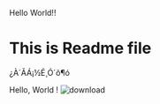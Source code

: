 Hello World!!
# This is Readme file
¿À´ÃÁ¡½É¸Ó´õ¶ó

Hello, World !
![download](https://user-images.githubusercontent.com/67359955/165874950-d222aafd-7960-4079-94dc-12e4278c5783.png)
